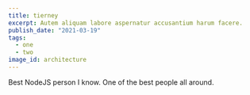 ```yaml
---
title: tierney
excerpt: Autem aliquam labore aspernatur accusantium harum facere.
publish_date: "2021-03-19"
tags:
  - one
  - two
image_id: architecture
---
```


Best NodeJS person I know. One of the best people all around.
